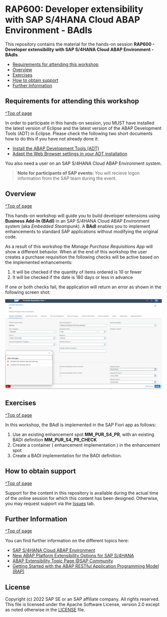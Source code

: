 
# RAP600: Developer extensibility with SAP S/4HANA Cloud ABAP Environment - BAdIs

<!-- 
## Description
-->

This repository contains the material for the hands-on session **RAP600 - Developer extensibility with SAP S/4HANA Cloud ABAP Environment - BAdIs**.

- [Requirements for attending this workshop](#requirements-for-attending-this-workshop)
- [Overview](#overview)
- [Exercises](#exercises)
- [How to obtain support](#how-to-obtain-support) 
- [Further Information](#further-information)


## Requirements for attending this workshop 
[^Top of page](#)

In order to participate in this hands-on session, you MUST have installed the latest version of Eclipse and the latest version of the ABAP Development Tools (ADT) in Eclipse.
Please check the following two short documents how to do this if you have not already done it:  
- [Install the ABAP Development Tools (ADT)](https://github.com/SAP-samples/abap-platform-rap-workshops/blob/main/requirements_rap_workshops.md#3-install-the-abap-development-tools-adt)  
- [Adapt the Web Browser settings in your ADT installation](https://github.com/SAP-samples/abap-platform-rap-workshops/blob/main/requirements_rap_workshops.md#4-adapt-the-web-browser-settings-in-your-adt-installation)  
 
You also need a user on an SAP S/4HANA Cloud ABAP Environment system.  
> **Note for participants of SAP events:** You will recieve logon information from the SAP team during the event. 

## Overview
[^Top of page](#)

This hands-on workshop will guide you to build developer extensions using **Business Add-In (BAdI)** in an SAP S/4HANA Cloud ABAP Environment system (aka _Embedded Steampunk_). A **BAdI** enables you to implement enhancements to standard SAP applications without modifying the original code.

As a result of this workshop the *Manage Purchase Requisitions App* will show a different behavior. When at the end of this workshop the user creates a purchase requisition the following checks will be active based on the implemented enhancements:  

1.	It will be checked if the quantity of items ordered is 10 or fewer
2. It will be checked if the date is 180 days or less in advance

If one or both checks fail, the application will return an error as shown in the following screen shot:

![Manage purchase requisitions App with error messages triggered via developer extensions](ex0/images/600_001_new_abap_cloud_project.jpg)

## Exercises
[^Top of page](#)

In this workshop, the BAdI is implemented in the SAP Fiori app as follows:
1.	Use an existing enhancement spot **MM_PUR_S4_PR**, with an existing BADI definition **MM_PUR_S4_PR_CHECK**
2.	Create a container ( enhancement implementation ) in the enhancement spot
3.	Create a BADI implementation for the BADI definition.


## How to obtain support
[^Top of page](#)

Support for the content in this repository is available during the actual time of the online session for which this content has been designed. Otherwise, you may request support via the [Issues](../../../../issues) tab.


## Further Information
[^Top of page](#)

You can find further information on the different topics here: 
- [SAP S/4HANA Cloud ABAP Environment](https://www.sap.com/about/events/teched-news-guide/composable-enterprise-solutions.html)
- [New ABAP Platform Extensibility Options for SAP S/4HANA](https://blogs.sap.com/2021/11/19/new-abap-platform-extensibility-options-in-2021/)
- [ABAP Extensibility Topic Page @SAP Community](https://community.sap.com/topics/abap-extensibility)
- [Getting Started with the ABAP RESTful Application Programming Model (RAP)](https://blogs.sap.com/2019/10/25/getting-started-with-the-abap-restful-programming-model/)


## License
Copyright (c) 2022 SAP SE or an SAP affiliate company. All rights reserved. This file is licensed under the Apache Software License, version 2.0 except as noted otherwise in the [LICENSE](LICENSES/Apache-2.0.txt) file.
